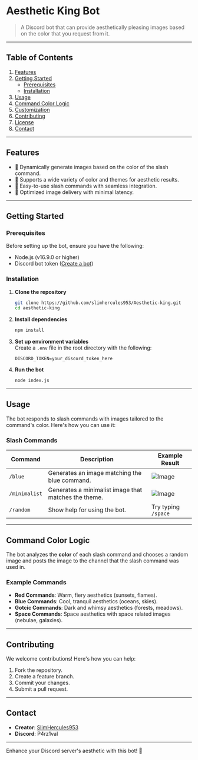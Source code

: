 # **Aesthetic King Bot**  
> A Discord bot that can provide aesthetically pleasing images based on the color that you request from it.  

---

## **Table of Contents**  
1. [Features](#features)  
2. [Getting Started](#getting-started)  
   - [Prerequisites](#prerequisites)  
   - [Installation](#installation)  
3. [Usage](#usage)  
4. [Command Color Logic](#command-color-logic)  
5. [Customization](#customization)  
6. [Contributing](#contributing)  
7. [License](#license)  
8. [Contact](#contact)  

---

## **Features**  
- 🌈 Dynamically generate images based on the color of the slash command.
- 🎨 Supports a wide variety of color and themes for aesthetic results.
- 🚀 Easy-to-use slash commands with seamless integration.
- 📂 Optimized image delivery with minimal latency.

---

## **Getting Started**  

### **Prerequisites**  
Before setting up the bot, ensure you have the following:  
- Node.js (v16.9.0 or higher)  
- Discord bot token ([Create a bot](https://discord.com/developers/applications))  

### **Installation**  
1. **Clone the repository**  
   ```bash
   git clone https://github.com/slimhercules953/Aesthetic-king.git
   cd aesthetic-king
   ```  

2. **Install dependencies**  
   ```bash
   npm install
   ```  

3. **Set up environment variables**  
   Create a `.env` file in the root directory with the following:  
   ```env
   DISCORD_TOKEN=your_discord_token_here  
   ```  

4. **Run the bot**  
   ```bash
   node index.js
   ```  

---

## **Usage**  
The bot responds to slash commands with images tailored to the command's color. Here's how you can use it:  

### **Slash Commands**  
| Command        | Description                                         | Example Result                  |  
|----------------|-----------------------------------------------------|---------------------------------|  
| `/blue`        | Generates an image matching the blue command.       | ![Image](https://wallpapercave.com/wp/wp9020669.jpg) |  
| `/minimalist`  | Generates a minimalist image that matches the theme.| ![Image](https://c4.wallpaperflare.com/wallpaper/877/791/778/minimalism-sunset-simple-background-wallpaper-thumb.jpg)|  
| `/random`      | Show help for using the bot.                        | Try typing ```/space```         |  

---

## **Command Color Logic**  
The bot analyzes the **color** of each slash command and chooses a random image and posts the image to the channel that the slash command was used in.  

### **Example Commands**  
- **Red Commands**: Warm, fiery aesthetics (sunsets, flames).  
- **Blue Commands**: Cool, tranquil aesthetics (oceans, skies).  
- **Gotcic Commands**: Dark and whimsy aesthetics  (forests, meadows).  
- **Space Commands**: Space aesthetics with space related images (nebulae, galaxies).  

---

## **Contributing**  
We welcome contributions! Here's how you can help:  
1. Fork the repository.  
2. Create a feature branch.  
3. Commit your changes.  
4. Submit a pull request.  

---

## **Contact**  
- **Creator**: [SlimHercules953](https://github.com/username)  
- **Discord**: P4rz1val  

---

Enhance your Discord server's aesthetic with this bot! 🌟  